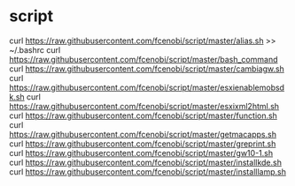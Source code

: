 # script

curl https://raw.githubusercontent.com/fcenobi/script/master/alias.sh >> ~/.bashrc
curl https://raw.githubusercontent.com/fcenobi/script/master/bash_command
curl https://raw.githubusercontent.com/fcenobi/script/master/cambiagw.sh
curl https://raw.githubusercontent.com/fcenobi/script/master/esxienablemobsdk.sh
curl https://raw.githubusercontent.com/fcenobi/script/master/esxixml2html.sh
curl https://raw.githubusercontent.com/fcenobi/script/master/function.sh
curl https://raw.githubusercontent.com/fcenobi/script/master/getmacapps.sh
curl https://raw.githubusercontent.com/fcenobi/script/master/greprint.sh
curl https://raw.githubusercontent.com/fcenobi/script/master/gw10-1.sh
curl https://raw.githubusercontent.com/fcenobi/script/master/installkde.sh
curl https://raw.githubusercontent.com/fcenobi/script/master/installlamp.sh
